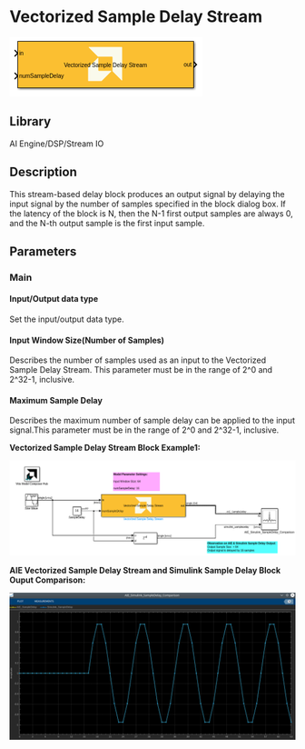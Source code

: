 # Vectorized Sample Delay Stream
  
![](./Images/block.png)  

## Library

AI Engine/DSP/Stream IO

## Description

This stream-based delay block produces an output signal by delaying the input signal by the number of samples specified in the block dialog box. If the latency of the block is N, then the N-1 first output samples are always 0, and the N-th output sample is the first input sample.

## Parameters

### Main  
#### Input/Output data type  
Set the input/output data type.


#### Input Window Size(Number of Samples)  
Describes the number of samples used as an input to the Vectorized Sample Delay Stream. This parameter must be in the range of 2^0 and 2^32-1, inclusive.

#### Maximum Sample Delay  
Describes the maximum number of sample delay can be applied to the input signal.This parameter must be in the range of 2^0 and 2^32-1, inclusive.  


**Vectorized Sample Delay Stream Block Example1:**

![](./Images/Vectorized_Sample_Delay_Stream_Ex1.png) 

**AIE Vectorized Sample Delay Stream and Simulink Sample Delay Block Ouput Comparison:**

![](./Images/SampleDelayStream_Comparison_Ex1.png) 


